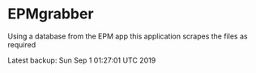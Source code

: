 # EPMgrabber
Using a database from the EPM app this application scrapes the files as required


Latest backup: Sun Sep 1 01:27:01 UTC 2019
